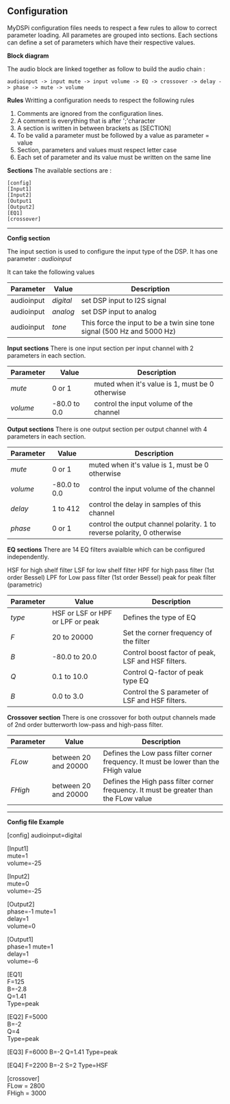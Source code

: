 Configuration
----------



MyDSPi configuration files needs to respect a few rules to allow to correct parameter loading.
All parametes are grouped into sections. Each sections can define a set of parameters which have their respective values. 

**Block diagram**

The audio block are linked together as follow to build the audio chain :

	audioinput -> input mute -> input volume -> EQ -> crossover -> delay -> phase -> mute -> volume

**Rules**
Writting a configuration needs to respect the following rules

 1.  Comments are ignored from the configuration lines.
 2.  A comment is everything that is after ';'character
 3.  A section is written in between brackets as    [SECTION]
 4.  To be valid a parameter must be followed by a value as parameter = value
 5.  Section, parameters and values must respect letter case
 6.  Each set of  parameter and its value must be written on the same line

**Sections**
The available sections are :

    [config]
    [Input1]
    [Input2]
    [Output1
    [Output2]
    [EQ1]
    [crossover]


----------


**Config section**

The input section is used to configure the input type of the DSP. It has one parameter : *audioinput*

It can take the following values

| Parameter | Value | Description  |
| ------- | ---- | --- |
| audioinput | *digital* |  set DSP input to I2S signal|
| audioinput | *analog* | set DSP input to analog|
| audioinput | *tone* | This  force the input to be a twin sine tone signal (500 Hz and 5000 Hz)|

 

**Input sections**
There is one input section per input channel with 2 parameters in each section.

| Parameter     | Value | Description  |
| ------- | ---- | --- |
| *mute* | 0 or 1|  muted when it's value is 1, must be 0 otherwise|
| *volume* | -80.0 to 0.0|  control the input volume of the channel|

**Output sections**
There is one output section per output channel with 4 parameters in each section.
      

| Parameter     | Value | Description  |
| ------- | ---- | --- |
| *mute* | 0 or 1|  muted when it's value is 1, must be 0 otherwise|
| *volume* | -80.0 to 0.0|  control the input volume of the channel|
| *delay* | 1 to 412|  control the delay in samples of this channel |
| *phase*| 0 or 1|  control the output channel polarity. 1 to reverse polarity, 0 otherwise|

**EQ sections**
There are 14 EQ filters avaialble which can be configured independently. 

HSF for high shelf filter
LSF for low shelf filter
HPF for high pass filter (1st order Bessel)
LPF for Low pass filter (1st order Bessel)
peak for peak filter (parametric)

| Parameter     | Value | Description  |
| ------- | ---- | --- |
| *type* | HSF or LSF or HPF or LPF or peak| Defines the type of EQ |
| *F* | 20 to 20000| Set the corner frequency of the filter|
| *B* | -80.0 to 20.0|  Control boost factor of  peak, LSF and HSF filters.  |
| *Q* | 0.1 to 10.0|  Control Q-factor of  peak type EQ  |
| *B*| 0.0 to 3.0|  Control the S parameter of LSF and HSF filters.

**Crossover section**
       There is one crossover for both output channels made of 2nd order butterworth low-pass and high-pass filter.   
       
| Parameter     | Value | Description  |
| ------- | ---- | --- |
| *FLow* | between 20 and 20000 |  Defines the Low pass filter corner frequency. It must be lower than the FHigh value    |
| *FHigh*    | between 20 and 20000   |  Defines the High pass filter corner frequency. It must be greater than the FLow value


----------
**Config file Example**

[config]
audioinput=digital									

[Input1]										
mute=1												
volume=-25										

[Input2]										
mute=0												
volume=-25											

[Output2]											
phase=-1
mute=1												
delay=1												
volume=0											

[Output1]											
phase=1
mute=1												
delay=1												
volume=-6											

[EQ1]												
F=125												
B=-2.8												
Q=1.41												
Type=peak											

[EQ2]
F=5000												
B=-2												
Q=4													
Type=peak	

[EQ3]
F=6000
B=-2
Q=1.41
Type=peak	

[EQ4]
F=2200
B=-2
S=2
Type=HSF

[crossover]											
FLow = 2800										
FHigh = 3000
